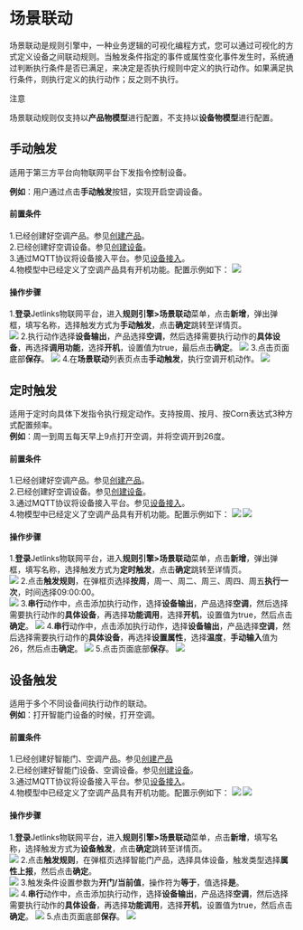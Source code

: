 # 场景联动
场景联动是规则引擎中，一种业务逻辑的可视化编程方式，您可以通过可视化的方式定义设备之间联动规则。当触发条件指定的事件或属性变化事件发生时，系统通过判断执行条件是否已满足，来决定是否执行规则中定义的执行动作。如果满足执行条件，则执行定义的执行动作；反之则不执行。</br>

<div class='explanation warning'>
  <p class='explanation-title-warp'>
    <span class='iconfont icon-jinggao explanation-icon'></span>
    <span class='explanation-title font-weight'>注意</span>
  </p>
 场景联动规则仅支持以<span style='font-weight:600'>产品物模型</span>进行配置，不支持以<span style='font-weight:600'>设备物模型</span>进行配置。
</div>

## 手动触发
适用于第三方平台向物联网平台下发指令控制设备。</br>

**例如**：用户通过点击**手动触发**按钮，实现开启空调设备。

#### 前置条件
1.已经创建好空调产品。参见[创建产品](../Device_access/Create_product3.1.md)。</br>
2.已经创建好空调设备。参见[创建设备](../Device_access/Create_Device3.2.md)。</br>
3.通过MQTT协议将设备接入平台。参见[设备接入](../Best_practices/Device_access.md)。</br>
4.物模型中已经定义了空调产品具有开机功能。配置示例如下：
![](./img/tls-star.png)


#### 操作步骤
1.**登录**Jetlinks物联网平台，进入**规则引擎>场景联动**菜单，点击**新增**，弹出弹框，填写名称，选择触发方式为**手动触发**，点击**确定**跳转至详情页。</br>
![](./img/manual-add.png)
2.执行动作选择**设备输出**，产品选择**空调**，然后选择需要执行动作的**具体设备**，再选择**调用功能**，选择**开机**，设置值为true，最后点击**确定**。
![](./img/manual-action.png)
3.点击页面底部**保存**。
![](./img/manual-preservation.png)
4.在**场景联动**列表页点击**手动触发**，执行空调开机动作。
![](./img/click-manual.png)

## 定时触发
适用于定时向具体下发指令执行规定动作。支持按周、按月、按Corn表达式3种方式配置频率。</br>
**例如**：周一到周五每天早上9点打开空调，并将空调开到26度。

#### 前置条件
1.已经创建好空调产品。参见[创建产品](../Device_access/Create_product3.1.md)。</br>
2.已经创建好空调设备。参见[创建设备](../Device_access/Create_Device3.2.md)。</br>
3.通过MQTT协议将设备接入平台。参见[设备接入](../Best_practices/Device_access.md)。</br>
4.物模型中已经定义了空调产品具有开机功能。配置示例如下：
![](./img/tls-star.png)
![](./img/tls-temp.png)

#### 操作步骤
1.**登录**Jetlinks物联网平台，进入**规则引擎>场景联动**菜单，点击**新增**，弹出弹框，填写名称，选择触发方式为**定时触发**，点击**确定**跳转至详情页。</br>
![](./img/timing-add.png)
2.点击**触发规则**，在弹框页选择**按周**，周一、周二、周三、周四、周五**执行一次**，时间选择09:00:00。</br>
![](./img/215.png)
3.**串行**动作中，点击添加执行动作，选择**设备输出**，产品选择**空调**，然后选择需要执行动作的**具体设备**，再选择**功能调用**，选择**开机**，设置值为true，然后点击**确定**。
![](./img/timing-action1.png)
4.**串行**动作中，点击添加执行动作，选择**设备输出**，产品选择**空调**，然后选择需要执行动作的**具体设备**，再选择**设置属性**，选择**温度**，**手动输入**值为26，然后点击**确定**。
![](./img/timing-action2.png)
5.点击页面底部**保存**。
![](./img/timing-preservation.png)

## 设备触发
适用于多个不同设备间执行动作的联动。</br>
**例如**：打开智能门设备的时候，打开空调。

#### 前置条件
1.已经创建好智能门、空调产品。参见[创建产品](../Device_access/Create_product3.1.md)</br>
2.已经创建好智能门设备、空调设备。参见[创建设备](../Device_access/Create_Device3.2.md)。</br>
3.通过MQTT协议将设备接入平台。参见[设备接入](../Best_practices/Device_access.md)。</br>
4.物模型中已经定义了空调产品具有开机功能。配置示例如下：
![](./img/tls-star.png)
![](./img/tls-on.png)


#### 操作步骤
1.**登录**Jetlinks物联网平台，进入**规则引擎>场景联动**菜单，点击**新增**，填写名称，选择触发方式为**设备触发**，点击**确定**跳转至详情页。</br>
![](./img/device-add.png)
2.点击**触发规则**，在弹框页选择智能门产品，选择具体设备，触发类型选择**属性上报**，然后点击**确定**。</br>
![](./img/217.png)
3.触发条件设置参数为**开门/当前值**，操作符为**等于**，值选择**是**。</br>
![](./img/218.png)
4.**串行**动作中，点击添加执行动作，选择**设备输出**，产品选择**空调**，然后选择需要执行动作的**具体设备**，再选择**功能调用**，选择**开机**，设置值为true，然后点击**确定**。
![](./img/219.png)
5.点击页面底部**保存**。
![](./img/220.png)